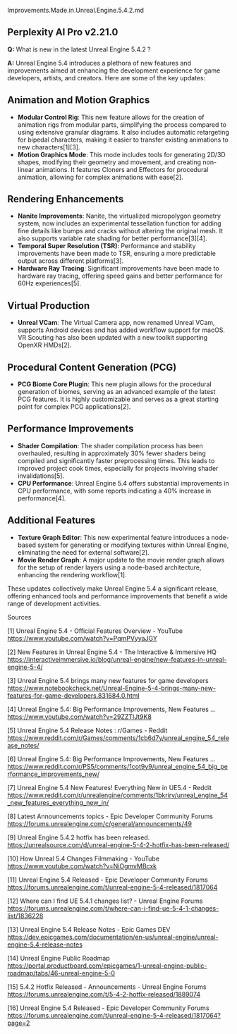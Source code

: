 Improvements.Made.in.Unreal.Engine.5.4.2.md

## Perplexity AI Pro v2.21.0

**Q:** What is new in the latest Unreal Engine 5.4.2 ?

**A:** Unreal Engine 5.4 introduces a plethora of new features and improvements aimed at enhancing the development experience for game developers, artists, and creators. Here are some of the key updates:

## Animation and Motion Graphics
- **Modular Control Rig**: This new feature allows for the creation of animation rigs from modular parts, simplifying the process compared to using extensive granular diagrams. It also includes automatic retargeting for bipedal characters, making it easier to transfer existing animations to new characters[1][3].
- **Motion Graphics Mode**: This mode includes tools for generating 2D/3D shapes, modifying their geometry and movement, and creating non-linear animations. It features Cloners and Effectors for procedural animation, allowing for complex animations with ease[2].

## Rendering Enhancements
- **Nanite Improvements**: Nanite, the virtualized micropolygon geometry system, now includes an experimental tessellation function for adding fine details like bumps and cracks without altering the original mesh. It also supports variable rate shading for better performance[3][4].
- **Temporal Super Resolution (TSR)**: Performance and stability improvements have been made to TSR, ensuring a more predictable output across different platforms[3].
- **Hardware Ray Tracing**: Significant improvements have been made to hardware ray tracing, offering speed gains and better performance for 60Hz experiences[5].

## Virtual Production
- **Unreal VCam**: The Virtual Camera app, now renamed Unreal VCam, supports Android devices and has added workflow support for macOS. VR Scouting has also been updated with a new toolkit supporting OpenXR HMDs[2].

## Procedural Content Generation (PCG)
- **PCG Biome Core Plugin**: This new plugin allows for the procedural generation of biomes, serving as an advanced example of the latest PCG features. It is highly customizable and serves as a great starting point for complex PCG applications[2].

## Performance Improvements
- **Shader Compilation**: The shader compilation process has been overhauled, resulting in approximately 30% fewer shaders being compiled and significantly faster preprocessing times. This leads to improved project cook times, especially for projects involving shader invalidations[5].
- **CPU Performance**: Unreal Engine 5.4 offers substantial improvements in CPU performance, with some reports indicating a 40% increase in performance[4].

## Additional Features
- **Texture Graph Editor**: This new experimental feature introduces a node-based system for generating or modifying textures within Unreal Engine, eliminating the need for external software[2].
- **Movie Render Graph**: A major update to the movie render graph allows for the setup of render layers using a node-based architecture, enhancing the rendering workflow[1].

These updates collectively make Unreal Engine 5.4 a significant release, offering enhanced tools and performance improvements that benefit a wide range of development activities.

Sources

[1] Unreal Engine 5.4 - Official Features Overview - YouTube https://www.youtube.com/watch?v=PqmPVyyaJGY

[2] New Features in Unreal Engine 5.4 - The Interactive & Immersive HQ https://interactiveimmersive.io/blog/unreal-engine/new-features-in-unreal-engine-5-4/

[3] Unreal Engine 5.4 brings many new features for game developers https://www.notebookcheck.net/Unreal-Engine-5-4-brings-many-new-features-for-game-developers.831684.0.html

[4] Unreal Engine 5.4: Big Performance Improvements, New Features ... https://www.youtube.com/watch?v=29ZZTlJt9K8

[5] Unreal Engine 5.4 Release Notes : r/Games - Reddit https://www.reddit.com/r/Games/comments/1cb6d7y/unreal_engine_54_release_notes/

[6] Unreal Engine 5.4: Big Performance Improvements, New Features ... https://www.reddit.com/r/PS5/comments/1cot9y9/unreal_engine_54_big_performance_improvements_new/

[7] Unreal Engine 5.4 New Features! Everything New in UE5.4 - Reddit https://www.reddit.com/r/unrealengine/comments/1bkrirv/unreal_engine_54_new_features_everything_new_in/

[8] Latest Announcements topics - Epic Developer Community Forums https://forums.unrealengine.com/c/general/announcements/49

[9] Unreal Engine 5.4.2 hotfix has been released. https://unrealsource.com/d/unreal-engine-5-4-2-hotfix-has-been-released/

[10] How Unreal 5.4 Changes Filmmaking - YouTube https://www.youtube.com/watch?v=NiOgmvMBcxk

[11] Unreal Engine 5.4 Released - Epic Developer Community Forums https://forums.unrealengine.com/t/unreal-engine-5-4-released/1817064

[12] Where can I find UE 5.4.1 changes list? - Unreal Engine Forums https://forums.unrealengine.com/t/where-can-i-find-ue-5-4-1-changes-list/1836228

[13] Unreal Engine 5.4 Release Notes - Epic Games DEV https://dev.epicgames.com/documentation/en-us/unreal-engine/unreal-engine-5.4-release-notes

[14] Unreal Engine Public Roadmap https://portal.productboard.com/epicgames/1-unreal-engine-public-roadmap/tabs/46-unreal-engine-5-0

[15] 5.4.2 Hotfix Released - Announcements - Unreal Engine Forums https://forums.unrealengine.com/t/5-4-2-hotfix-released/1889074

[16] Unreal Engine 5.4 Released - Epic Developer Community Forums https://forums.unrealengine.com/t/unreal-engine-5-4-released/1817064?page=2
